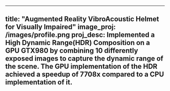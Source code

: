 
---
title: "Augmented Reality VibroAcoustic Helmet for Visually Impaired"
image_proj: /images/profile.png
proj_desc: Implemented a High Dynamic Range(HDR) Composition on a GPU GTX980 by combining 10 differently exposed images to capture the dynamic range of the scene. The GPU implementation of the HDR
achieved a speedup of 7708x compared to a CPU implementation of it.
---




